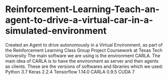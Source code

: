 # Reinforcement-Learning-Teach-an-agent-to-drive-a-virtual-car-in-a-simulated-environment
Created an Agent to drive autonomously in a Virtual Environment, as part of the Reinforcement Learning Class Group Project Coursework at Texas Tech University
The main software we are using is the environment CARLA.
The main idea of CARLA is to have the environment  as server and then agents as clients.
These are the versions of softwares and libraries which we used:
Python 3.7
Keras 2.2.4
Tensorflow 1.14.0
CARLA 0.9.5
CUDA 7
